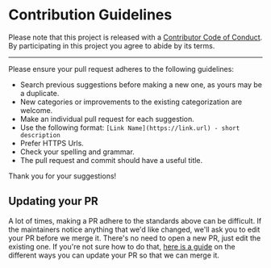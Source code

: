 # Contribution Guidelines

Please note that this project is released with a
[Contributor Code of Conduct](code-of-conduct.md). By participating in this
project you agree to abide by its terms.

---

Please ensure your pull request adheres to the following guidelines:

- Search previous suggestions before making a new one, as yours may be a duplicate.
- New categories or improvements to the existing categorization are welcome.
- Make an individual pull request for each suggestion.
- Use the following format: `[Link Name](https://link.url) - short description`
- Prefer HTTPS Urls.
- Check your spelling and grammar.
- The pull request and commit should have a useful title.

Thank you for your suggestions!

## Updating your PR

A lot of times, making a PR adhere to the standards above can be difficult.
If the maintainers notice anything that we'd like changed, we'll ask you to
edit your PR before we merge it. There's no need to open a new PR, just edit
the existing one. If you're not sure how to do that,
[here is a guide](https://github.com/RichardLitt/knowledge/blob/master/github/amending-a-commit-guide.md)
on the different ways you can update your PR so that we can merge it.
